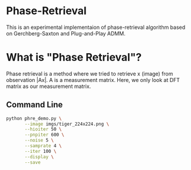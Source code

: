 # Phase-Retrieval
This is an experimental implementaion of phase-retrieval algorithm based on Gerchberg-Saxton and Plug-and-Play ADMM. 

# What is "Phase Retrieval"?
Phase retrieval is a method where we tried to retrieve x (image) from observation |Ax|. A is a measurement matrix. Here, we only look at DFT matrix as our measurement matrix.

## Command Line

```bash
python phre_demo.py \
       --image imgs/tiger_224x224.png \
       --hioiter 50 \
       --pnpiter 600 \
       --noise 5 \
       --samprate 4 \
       --iter 100 \
       --display \
       --save
```
